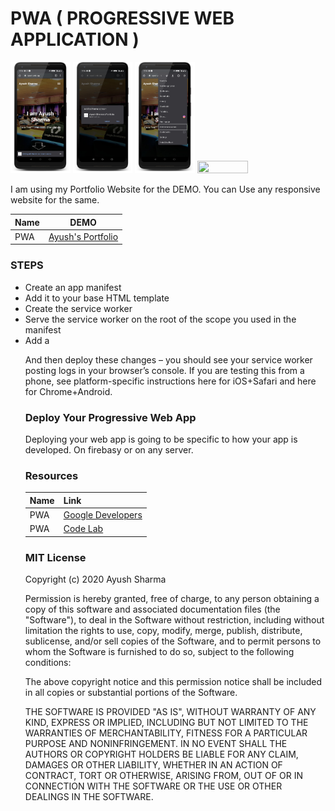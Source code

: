 # PWA ( PROGRESSIVE WEB APPLICATION ) 
<img src ="Snapshots/m1.png" width= "19%" height ="50%"> <img src ="Snapshots/m2.png" width= "19%" height ="50%"> <img src ="Snapshots/m3.png" width= "19%" height ="50%"> <img src ="Snapshots/desk.png" width= "40%" height ="50%">

I am using my Portfolio Website for the DEMO. You can Use any responsive website for the same.

| Name | DEMO |
| --- | --- |
| PWA |[Ayush's Portfolio](https://iayush.web.app) |

### STEPS
- Create an app manifest
- Add it to your base HTML template
- Create the service worker
- Serve the service worker on the root of the scope you used in the manifest
- Add a <script> block to your base HTML template to load the service worker
- Deploy your progressive web app
- Use your progressive web app!


### Create an App Manifest
An app [Manifest](https://github.com/sharmaaayu981/PWA-Demo-App/blob/master/MyPortfolio/MyPortfolio/manifest.json) is a JSON file containing the following information:

The canonical name of the website
A short version of that name (for icons)
The theme color of the website for OS integration
The background color of the website for OS integration
The URL scope that the progressive web app is limited to
The start URL that new instances of the progressive web app will implicitly load
A human-readable description Orientation restrictions (it is unwise to change this from "any" without a hard technical limit)
Any icons for your website to be used on the home screen (see the above manifest generator for autogenerating icons)
This information will be used as the OS-level metadata for your progressive web app when it is installed.


### Here is an example web app manifest from my portfolio site
<img src ="Snapshots/manifest.png" width= "50%" height ="50%">

This is a Sample [Manifest.json](https://github.com/sharmaaayu981/PWA-Demo-App/blob/master/MyPortfolio/MyPortfolio/manifest.json) used in my project.

### Add the Manifest to Your Base HTML Template

I suggest adding the HTML link for the manifest to the lowest level HTML template of your app, or, in the case of a pure client-side web app, its main index.html file, as it needs to be as visible by the browser client trying to install the app. Adding this is simple. Assuming you are hosting this manifest at the path /static/manifest.json, simply add it to the <head> section:

<link rel="manifest" href="manifest.json">

### Now we can create and add the service worker.

### Create the Service Worker
When service workers are used with the fetch event, you can set up caching of assets and pages as the user browses. This makes content available offline and loads it significantly faster. We are just going to focus on the offline caching features of service workers today instead of automated background sync, because iOS doesn't support background sync yet (although things are moving in a good direction

<img src ="Snapshots/SW.png" width= "50%" height ="50%">

This is a Sample [Service-Worker](https://github.com/sharmaaayu981/PWA-Demo-App/blob/master/MyPortfolio/MyPortfolio/service-worker.js) used in my project.

Copy Paste the Content of [script](https://github.com/sharmaaayu981/PWA-Demo-App/blob/master/MyPortfolio/MyPortfolio/js/fun.js) as it is and paste in the bottom of your Html page ( it contains Javascript)
<img src ="Snapshots/SW1.png" width= "50%" height ="50%">



### Load the Service Worker
To load the service worker, we just add the following to your base HTML template at the end of your <body> tag:

<script>
 if (!navigator.serviceWorker.controller) {
     navigator.serviceWorker.register("/sw.js").then(function(reg) {
         console.log("Service worker has been registered for scope: " + reg.scope);
     });
 }
</script>



And then deploy these changes –  you should see your service worker posting logs in your browser’s console. If you are testing this from a phone, see platform-specific instructions here for iOS+Safari and here for Chrome+Android.

### Deploy Your Progressive Web App
Deploying your web app is going to be specific to how your app is developed. On firebasy or on any server.

### Resources

| Name | Link |
| --- | --- |
| PWA |[Google Developers](https://developers.google.com/web/updates/2015/12/getting-started-pwa) |
| PWA |[Code Lab](https://codelabs.developers.google.com/codelabs/your-first-pwapp) |


### MIT License

Copyright (c) 2020 Ayush Sharma

Permission is hereby granted, free of charge, to any person obtaining a copy
of this software and associated documentation files (the "Software"), to deal
in the Software without restriction, including without limitation the rights
to use, copy, modify, merge, publish, distribute, sublicense, and/or sell
copies of the Software, and to permit persons to whom the Software is
furnished to do so, subject to the following conditions:

The above copyright notice and this permission notice shall be included in all
copies or substantial portions of the Software.

THE SOFTWARE IS PROVIDED "AS IS", WITHOUT WARRANTY OF ANY KIND, EXPRESS OR
IMPLIED, INCLUDING BUT NOT LIMITED TO THE WARRANTIES OF MERCHANTABILITY,
FITNESS FOR A PARTICULAR PURPOSE AND NONINFRINGEMENT. IN NO EVENT SHALL THE
AUTHORS OR COPYRIGHT HOLDERS BE LIABLE FOR ANY CLAIM, DAMAGES OR OTHER
LIABILITY, WHETHER IN AN ACTION OF CONTRACT, TORT OR OTHERWISE, ARISING FROM,
OUT OF OR IN CONNECTION WITH THE SOFTWARE OR THE USE OR OTHER DEALINGS IN THE
SOFTWARE.


